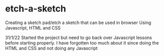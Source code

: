 # etch-a-sketch

Creating a sketch pad/etch a sketch that can be used in browser
Using Javascript, HTML and CSS

31/1/22
Started the project but need to go back over Javascript lessons before starting properly.
I have forgotten too much about it since doing the HTML and CSS and not doing any Javascript